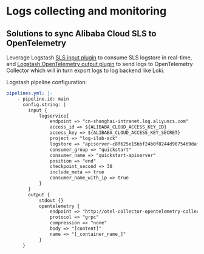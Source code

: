 # Logs collecting and monitoring

## Solutions to sync Alibaba Cloud SLS to OpenTelemetry
Leverage Logstash [SLS input plugin](https://help.aliyun.com/zh/sls/user-guide/use-logstash-to-consume-log-data?spm=a2c4g.11186623.0.0.7ac05d36tRoCPk) to consume SLS logstore in real-time, and [Logstash OpenTelemetry output plugin](https://github.com/paulgrav/logstash-output-opentelemetry) to send logs to OpenTelemetry Collector which will in turn export logs to log backend like Loki.  

Logstash pipeline configuration:  

```yaml
pipelines.yml: |-
    - pipeline.id: main
      config.string: |
        input {
            logservice{
                endpoint => "cn-shanghai-intranet.log.aliyuncs.com"
                access_id => ${ALIBABA_CLOUD_ACCESS_KEY_ID}
                access_key => ${ALIBABA_CLOUD_ACCESS_KEY_SECRET}
                project => "log-ilab-ack"
                logstore => "apiserver-c8f625e15bbf24b0f8244d9075469dafd"
                consumer_group => "quickstart"
                consumer_name => "quickstart-apiserver"
                position => "end"
                checkpoint_second => 30
                include_meta => true
                consumer_name_with_ip => true
            }
        }
        output {
            stdout {}
            opentelemetry {
                endpoint => "http://otel-collector-opentelemetry-collector.otel-collector:4317"
                protocol => "grpc"
                compression => "none"
                body => "[content]"
                name => "[_container_name_]"
            }
      }
```